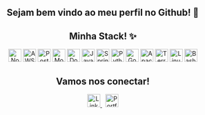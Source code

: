 <div align="center">
  <h2>Sejam bem vindo ao meu perfil no Github! 🖖</h2>
</div>

<div align="center">
  <h2>Minha Stack! ✨</h2>
  <p>
    <img src="https://img.shields.io/badge/Node.js-5FA04E?logo=nodedotjs&logoColor=fff&style=flat" alt="Node" style="height:30px;"/>
    <img src="https://img.shields.io/badge/AWS-232F3E?style=flat&logo=amazon-aws&logoColor=fff" alt="AWS" style="height:30px;"/>
    <img src="https://img.shields.io/badge/PostgreSQL-4169E1?style=flat&logo=postgresql&logoColor=fff" alt="PostgreSQL" style="height:30px;"/>
    <img src="https://img.shields.io/badge/MongoDB-47A248?style=flat&logo=mongodb&logoColor=fff" alt="MongoDB" style="height:30px;"/>
    <img src="https://img.shields.io/badge/Docker-2496ED?style=flat&logo=docker&logoColor=fff" alt="Docker" style="height:30px;"/>
    <img src="https://img.shields.io/badge/Java-ED8B00?style=flat&logo=openjdk&logoColor=fff" alt="Java" style="height:30px;"/>
    <img src="https://img.shields.io/badge/Spring-6DB33F?style=flat&logo=spring&logoColor=fff" alt="Spring" style="height:30px;"/>
    <img src="https://img.shields.io/badge/Python-3776AB?style=flat&logo=python&logoColor=FFD43B" alt="Python" style="height:30px;"/>
    <img src="https://img.shields.io/badge/Go-00ADD8?style=flat&logo=go&logoColor=fff" alt="Go" style="height:30px;"/>
    <img src="https://img.shields.io/badge/Apache%20Kafka-231F20?style=flat&logo=apachekafka&logoColor=fff" alt="Apache Kafka" style="height:30px;"/>
    <img src="https://img.shields.io/badge/Terraform-7B42BC?style=flat&logo=terraform&logoColor=fff" alt="Terraform" style="height:30px;"/>
    <img src="https://img.shields.io/badge/Linux-FCC624?style=flat&logo=linux&logoColor=000" alt="Linux" style="height:30px;"/>
    <img src="https://img.shields.io/badge/Bash-4EAA25?style=flat&logo=gnubash&logoColor=000" alt="Bash" style="height:30px;"/>
  </p>
</div>

<div align="center">
  <h2>Vamos nos conectar!</h2>
  <a href="https://www.linkedin.com/in/andre4j/">
    <img src="https://img.shields.io/badge/LinkedIn-0A66C2?style=flat&logo=linkedin&logoColor=fff" alt="LinkedIn" style="height:30px;"/>
  </a>
  &nbsp;
  <a href="http://andre4j.github.io/">
    <img src="https://img.shields.io/badge/Portfólio-000000?style=flat&logo=githubpages&logoColor=fff" alt="Portfólio" style="height:30px;"/>
  </a>
</div>
